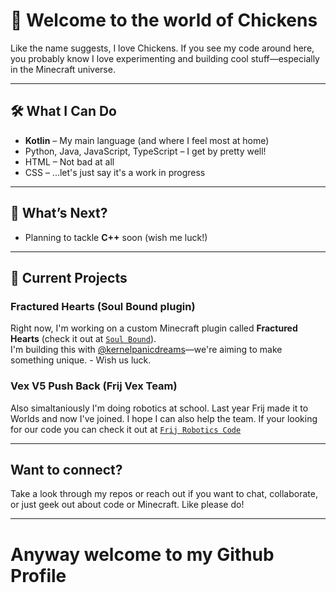 # 👋 Welcome to the world of Chickens

Like the name suggests, I love Chickens.
If you see my code around here, you probably know I love experimenting and building cool stuff—especially in the Minecraft universe.

---

## 🛠️ What I Can Do

- **Kotlin** – My main language (and where I feel most at home)
- Python, Java, JavaScript, TypeScript – I get by pretty well!
- HTML – Not bad at all
- CSS – ...let's just say it's a work in progress

---

## 🌱 What’s Next?

- Planning to tackle **C++** soon (wish me luck!)

---

## 🚧 Current Projects

### Fractured Hearts (Soul Bound plugin)
Right now, I'm working on a custom Minecraft plugin called **Fractured Hearts** (check it out at [`Soul Bound`](https://github.com/ThatKidCooks/Soul-Bound)).  
I'm building this with [@kernelpanicdreams](https://github.com/kernelpanicdreams)—we're aiming to make something unique. - Wish us luck.

### Vex V5 Push Back (Frij Vex Team)
Also simaltaniously I'm doing robotics at school. Last year Frij made it to Worlds and now I've joined. I hope I can also help the team. If your looking for
our code you can check it out at [`Frij Robotics Code`](https://github.com/moooeg/vrc-push-back)

---

## Want to connect?

Take a look through my repos or reach out if you want to chat, collaborate, or just geek out about code or Minecraft. Like please do!

---

# Anyway welcome to my Github Profile
